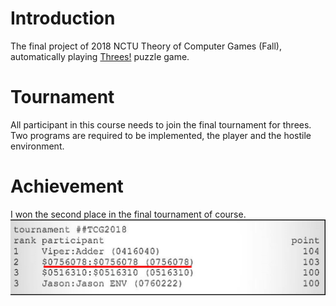 # Introduction
The final project of 2018 NCTU Theory of Computer Games (Fall), automatically playing [Threes!](https://en.wikipedia.org/wiki/Threes) puzzle game.

# Tournament
All participant in this course needs to join the final tournament for threes. Two programs are required to be implemented, the player and the hostile environment.

# Achievement
I won the second place in the final tournament of course.
<img src="./img/r2.jpg">

